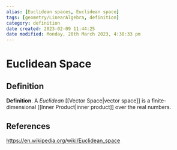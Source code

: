 ```yaml
---
alias: [Euclidean spaces, Euclidean space]
tags: [geometry/LinearAlgebra, definition]
category: definition
date created: 2023-02-09 11:44:25
date modified: Monday, 20th March 2023, 4:38:33 pm
---
```


# Euclidean Space

## Definition

**Definition**. A _Euclidean_ [[Vector Space|vector space]] is a finite-dimensional [[Inner Product|inner product]] over the real numbers.

## References

https://en.wikipedia.org/wiki/Euclidean_space